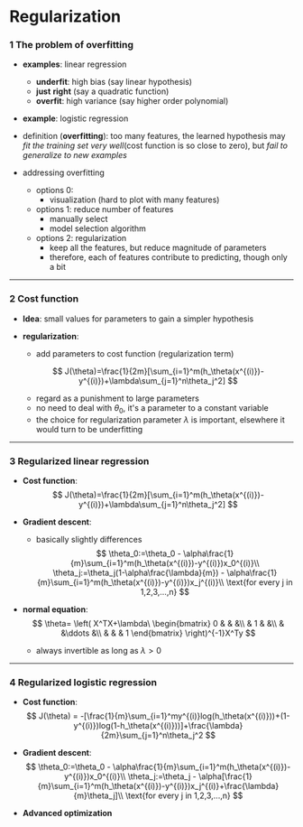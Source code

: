 # Regularization

### 1 The problem of overfitting

- **examples**: linear regression
  - **underfit**: high bias (say linear hypothesis)
  - **just** **right** (say a quadratic function)
  - **overfit**: high variance (say higher order polynomial)

- **example**: logistic regression
- definition (**overfitting**): too many features, the learned hypothesis may *fit the training set very well*(cost function is so close to zero), but *fail to generalize to new examples* 
- addressing overfitting
  - options 0: 
    - visualization (hard to plot with many features)
  - options 1: reduce number of features
    - manually select
    - model selection algorithm
  - options 2: regularization
    - keep all the features, but reduce magnitude of parameters
    - therefore, each of features contribute to predicting, though only a bit

---



### 2 Cost function

- **Idea**: small values for parameters to gain a simpler hypothesis

- **regularization**: 

  - add parameters to cost function (regularization term)

  $$
  J(\theta)=\frac{1}{2m}[\sum_{i=1}^m(h_\theta(x^{(i)})-y^{(i)})+\lambda\sum_{j=1}^n\theta_j^2]
  $$

  - regard as a punishment to large parameters
  - no need to deal with $\theta_0$, it's a parameter to a constant variable
  - the choice for regularization parameter $\lambda$ is important, elsewhere it would turn to be underfitting

---



### 3 Regularized linear regression

- **Cost function**:
  $$
  J(\theta)=\frac{1}{2m}[\sum_{i=1}^m(h_\theta(x^{(i)})-y^{(i)})+\lambda\sum_{j=1}^n\theta_j^2]
  $$
   

- **Gradient descent**:
  
  - basically slightly differences
    $$
    \theta_0:=\theta_0 - \alpha\frac{1}{m}\sum_{i=1}^m(h_\theta(x^{(i)})-y^{(i)})x_0^{(i)}\\
    \theta_j:=\theta_j(1-\alpha\frac{\lambda}{m}) - \alpha\frac{1}{m}\sum_{i=1}^m(h_\theta(x^{(i)})-y^{(i)})x_j^{(i)}\\
    \text{for every j in 1,2,3,...,n}
    $$
  
- **normal equation**:
  $$
  \theta=
  \left(
  X^TX+\lambda\
  \begin{bmatrix}
   0 	& 	&	&\\
   	& 1 &	&\\
  	& 	&\ddots &\\
   	& 	&	&	1
   \end{bmatrix}
   \right)^{-1}X^Ty
  $$

  - always invertible as long as $\lambda>0$

---



### 4 Regularized logistic regression

- **Cost function**:
  $$
  J(\theta) = -[\frac{1}{m}\sum_{i=1}^my^{(i)}log(h_\theta(x^{(i)}))+(1-y^{(i)})log(1-h_\theta(x^{(i)}))]+\frac{\lambda}{2m}\sum_{j=1}^n\theta_j^2
  $$
  

- **Gradient descent**:
  $$
  \theta_0:=\theta_0 - \alpha\frac{1}{m}\sum_{i=1}^m(h_\theta(x^{(i)})-y^{(i)})x_0^{(i)}\\
  \theta_j:=\theta_j - \alpha[\frac{1}{m}\sum_{i=1}^m(h_\theta(x^{(i)})-y^{(i)})x_j^{(i)}+\frac{\lambda}{m}\theta_j]\\
  \text{for every j in 1,2,3,...,n}
  $$
  

- **Advanced optimization**
